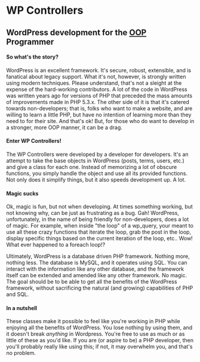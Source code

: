 # WP Controllers
## WordPress development for the [OOP](https://en.wikipedia.org/wiki/Object-oriented_programming) Programmer
#### So what's the story?
WordPress is an excellent framework. It's secure, robust, extensible, and is fanatical about legacy support. What it's not, however, is strongly written using modern techniques. Please understand, that's not a sleight at the expense of the hard-working contributors. A lot of the code in WordPress was written years ago for versions of PHP that preceded the mass amounts of improvements made in PHP 5.3.x. The other side of it is that it's catered towards non-developers; that is, folks who want to make a website, and are willing to learn a little PHP, but have no intention of learning more than they need to for their site. And that's ok! But, for those who do want to develop in a stronger, more OOP manner, it can be a drag.

#### Enter WP Controllers!
The WP Controllers were developed by a developer for developers. It's an attempt to take the base objects in WordPress (posts, terms, users, etc.) and give a class for each one. Instead of memorizing a lot of obscure functions, you simply handle the object and use all its provided functions. Not only does it simplify things, but it also speeds development up. A lot.

#### Magic sucks
Ok, magic is fun, but not when developing. At times something working, but not knowing why, can be just as frustrating as a bug. Gah! WordPress, unfortunately, in the name of being friendly for non-developers, does a lot of magic. For example, when inside "the loop" of a wp_query, your meant to use all these crazy functions that iterate the loop, grab the post in the loop, display specific things based on the current iteration of the loop, etc.. Wow! What ever happened to a foreach loop!?

Ultimately, WordPress is a database driven PHP framework. Nothing more, nothing less. The database is MySQL, and it operates using SQL. You can interact with the information like any other database, and the framework itself can be extended and amended like any other framework. No magic. The goal should be to be able to get all the benefits of the WordPress framework, without sacrificing the natural (and growing) capabilities of PHP and SQL.

#### In a nutshell
These classes make it possible to feel like you're working in PHP while enjoying all the benefits of WordPress. You lose nothing by using them, and it doesn't break *anything* in Wordpress. You're free to use as much or as little of these as you'd like. If you are (or aspire to be) a PHP developer, then you'll probably really like using this; if not, it may overwhelm you, and that's no problem.
